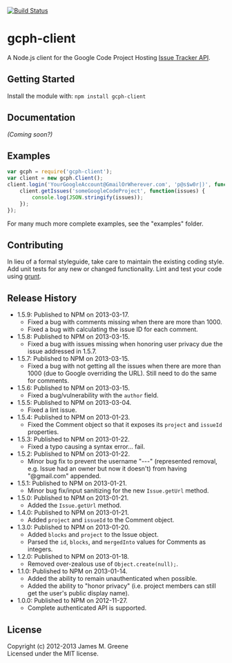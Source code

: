 [![Build Status](https://travis-ci.org/JamesMGreene/node-gcph-client.png)](https://travis-ci.org/JamesMGreene/node-gcph-client)

# gcph-client

A Node.js client for the Google Code Project Hosting [Issue Tracker API](http://code.google.com/p/support/wiki/IssueTrackerAPI).

## Getting Started
Install the module with: `npm install gcph-client`


## Documentation
_(Coming soon?)_


## Examples
```js
var gcph = require('gcph-client');
var client = new gcph.Client();
client.login('YourGoogleAccount@GmailOrWherever.com', 'p@s$w0r|)', function() {
	client.getIssues('someGoogleCodeProject', function(issues) {
		console.log(JSON.stringify(issues));
	});
});
```

For many much more complete examples, see the "examples" folder.


## Contributing
In lieu of a formal styleguide, take care to maintain the existing coding style. Add unit tests for any new or changed functionality. Lint and test your code using [grunt](http://gruntjs.com/).


## Release History
 - 1.5.9: Published to NPM on 2013-03-17.
    - Fixed a bug with comments missing when there are more than 1000.
    - Fixed a bug with calculating the issue ID for each comment.
 - 1.5.8: Published to NPM on 2013-03-15.
    - Fixed a bug with issues missing when honoring user privacy due the issue addressed in 1.5.7.
 - 1.5.7: Published to NPM on 2013-03-15.
    - Fixed a bug with not getting all the issues when there are more than 1000 (due to Google overriding the URL). Still need to do the same for comments.
 - 1.5.6: Published to NPM on 2013-03-15.
    - Fixed a bug/vulnerability with the `author` field.
 - 1.5.5: Published to NPM on 2013-03-04.
    - Fixed a lint issue.
 - 1.5.4: Published to NPM on 2013-01-23.
    - Fixed the Comment object so that it exposes its `project` and `issueId` properties.
 - 1.5.3: Published to NPM on 2013-01-22.
    - Fixed a typo causing a syntax error... fail.
 - 1.5.2: Published to NPM on 2013-01-22.
    - Minor bug fix to prevent the username "---" (represented removal, e.g. Issue had an owner but now it doesn't) from having "@gmail.com" appended.
 - 1.5.1: Published to NPM on 2013-01-21.
    - Minor bug fix/input sanitizing for the new `Issue.getUrl` method.
 - 1.5.0: Published to NPM on 2013-01-21.
    - Added the `Issue.getUrl` method.
 - 1.4.0: Published to NPM on 2013-01-21.
    - Added `project` and `issueId` to the Comment object.
 - 1.3.0: Published to NPM on 2013-01-20.
    - Added `blocks` and `project` to the Issue object.
    - Parsed the `id`, `blocks`, and `mergedInto` values for Comments as integers.
 - 1.2.0: Published to NPM on 2013-01-18.
    - Removed over-zealous use of `Object.create(null);`.
 - 1.1.0: Published to NPM on 2013-01-14.
    - Added the ability to remain unauthenticated when possible.
    - Added the ability to "honor privacy" (i.e. project members can still get the user's public display name).
 - 1.0.0: Published to NPM on 2012-11-27.
    - Complete authenticated API is supported.


## License
Copyright (c) 2012-2013 James M. Greene  
Licensed under the MIT license.
